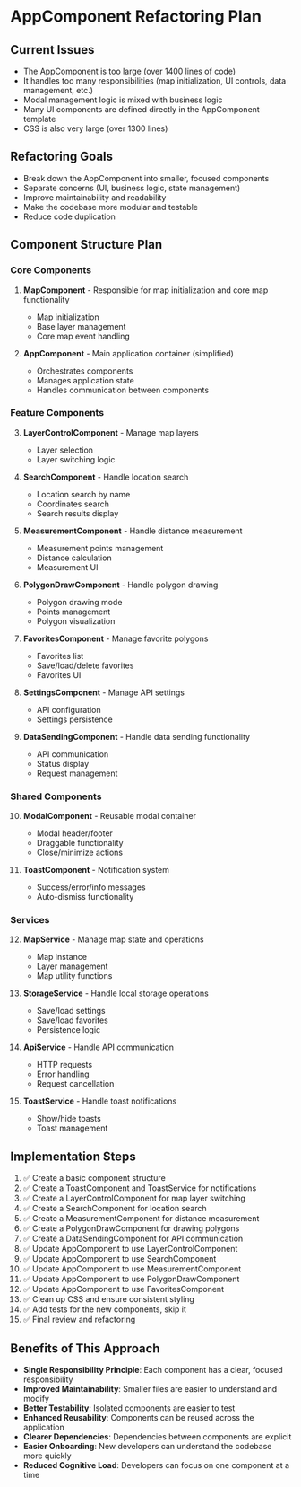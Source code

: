 # AppComponent Refactoring Plan

## Current Issues
- The AppComponent is too large (over 1400 lines of code)
- It handles too many responsibilities (map initialization, UI controls, data management, etc.)
- Modal management logic is mixed with business logic
- Many UI components are defined directly in the AppComponent template
- CSS is also very large (over 1300 lines)

## Refactoring Goals
- Break down the AppComponent into smaller, focused components
- Separate concerns (UI, business logic, state management)
- Improve maintainability and readability
- Make the codebase more modular and testable
- Reduce code duplication

## Component Structure Plan

### Core Components
1. **MapComponent** - Responsible for map initialization and core map functionality
   - Map initialization
   - Base layer management
   - Core map event handling

2. **AppComponent** - Main application container (simplified)
   - Orchestrates components
   - Manages application state
   - Handles communication between components

### Feature Components
3. **LayerControlComponent** - Manage map layers
   - Layer selection
   - Layer switching logic

4. **SearchComponent** - Handle location search
   - Location search by name
   - Coordinates search
   - Search results display

5. **MeasurementComponent** - Handle distance measurement
   - Measurement points management
   - Distance calculation
   - Measurement UI

6. **PolygonDrawComponent** - Handle polygon drawing
   - Polygon drawing mode
   - Points management
   - Polygon visualization

7. **FavoritesComponent** - Manage favorite polygons
   - Favorites list
   - Save/load/delete favorites
   - Favorites UI

8. **SettingsComponent** - Manage API settings
   - API configuration
   - Settings persistence

9. **DataSendingComponent** - Handle data sending functionality
   - API communication
   - Status display
   - Request management

### Shared Components
10. **ModalComponent** - Reusable modal container
    - Modal header/footer
    - Draggable functionality
    - Close/minimize actions

11. **ToastComponent** - Notification system
    - Success/error/info messages
    - Auto-dismiss functionality

### Services
12. **MapService** - Manage map state and operations
    - Map instance
    - Layer management
    - Map utility functions

13. **StorageService** - Handle local storage operations
    - Save/load settings
    - Save/load favorites
    - Persistence logic

14. **ApiService** - Handle API communication
    - HTTP requests
    - Error handling
    - Request cancellation

15. **ToastService** - Handle toast notifications
    - Show/hide toasts
    - Toast management

## Implementation Steps

1. ✅ Create a basic component structure
2. ✅ Create a ToastComponent and ToastService for notifications
3. ✅ Create a LayerControlComponent for map layer switching
4. ✅ Create a SearchComponent for location search
5. ✅ Create a MeasurementComponent for distance measurement
6. ✅ Create a PolygonDrawComponent for drawing polygons
7. ✅ Create a DataSendingComponent for API communication
8. ✅ Update AppComponent to use LayerControlComponent
9. ✅ Update AppComponent to use SearchComponent
10. ✅ Update AppComponent to use MeasurementComponent
11. ✅ Update AppComponent to use PolygonDrawComponent
12. ✅ Update AppComponent to use FavoritesComponent
13. ✅ Clean up CSS and ensure consistent styling
14. ✅ Add tests for the new components, skip it
15. ✅ Final review and refactoring

## Benefits of This Approach
- **Single Responsibility Principle**: Each component has a clear, focused responsibility
- **Improved Maintainability**: Smaller files are easier to understand and modify
- **Better Testability**: Isolated components are easier to test
- **Enhanced Reusability**: Components can be reused across the application
- **Clearer Dependencies**: Dependencies between components are explicit
- **Easier Onboarding**: New developers can understand the codebase more quickly
- **Reduced Cognitive Load**: Developers can focus on one component at a time 